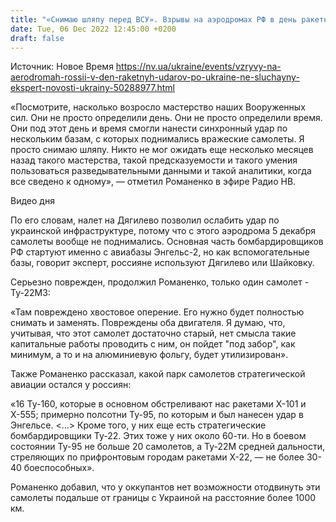 ```yaml
---
title: "«Снимаю шляпу перед ВСУ». Взрывы на аэродромах РФ в день ракетных ударов не случайны — авиаэкперт"
date: Tue, 06 Dec 2022 12:45:00 +0200
draft: false
---
```

Источник: Новое Время https://nv.ua/ukraine/events/vzryvy-na-aerodromah-rossii-v-den-raketnyh-udarov-po-ukraine-ne-sluchayny-ekspert-novosti-ukrainy-50288977.html


«Посмотрите, насколько возросло мастерство наших Вооруженных сил. Они не просто определили день. Они не просто определили время. Они под этот день и время смогли нанести синхронный удар по нескольким базам, с которых поднимались вражеские самолеты. Я просто снимаю шляпу. Никто не мог ожидать еще несколько месяцев назад такого мастерства, такой предсказуемости и такого умения пользоваться разведывательными данными и такой аналитики, когда все сведено к одному», — отметил Романенко в эфире Радио НВ.

 Видео дня   

По его словам, налет на Дягилево позволил ослабить удар по украинской инфраструктуре, потому что с этого аэродрома 5 декабря самолеты вообще не поднимались. Основная часть бомбардировщиков РФ стартуют именно с авиабазы Энгельс-2, но как вспомогательные базы, говорит эксперт, россияне используют Дягилево или Шайковку.

Серьезно поврежден, продолжил Романенко, только один самолет - Ту-22М3:

«Там повреждено хвостовое оперение. Его нужно будет полностью снимать и заменять. Повреждены оба двигателя. Я думаю, что, учитывая, что этот самолет достаточно старый, нет смысла такие капитальные работы проводить с ним, он пойдет "под забор", как минимум, а то и на алюминиевую фольгу, будет утилизирован».

Также Романенко рассказал, какой парк самолетов стратегической авиации остался у россиян:

«16 Ту-160, которые в основном обстреливают нас ракетами Х-101 и Х-555; примерно полсотни Ту-95, по которым и был нанесен удар в Энгельсе. <...> Кроме того, у них еще есть стратегические бомбардировщики Ту-22. Этих тоже у них около 60-ти. Но в боевом состоянии Ту-95 не больше 20 самолетов, а Ту-22М средней дальности, стреляющих по прифронтовым городам ракетами Х-22, — не более 30-40 боеспособных».

Романенко добавил, что у оккупантов нет возможности отодвинуть эти самолеты подальше от границы с Украиной на расстояние более 1000 км.
